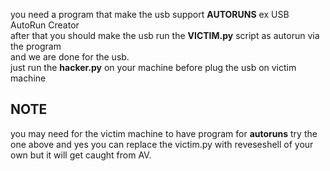 you need a program that make the usb support <b>AUTORUNS</b> ex USB AutoRun Creator<br>
after that you should make the usb run the <b>VICTIM.py</b> script as autorun via the program<br> 
and we are done for the usb.<br>
just run the <b>hacker.py</b> on your machine before plug the usb on victim machine <br>

<h2>NOTE</h2> you may need for the victim machine to have program for <b>autoruns</b> try the one above
and yes you can replace the victim.py with reveseshell of your own but it will get caught from AV.
